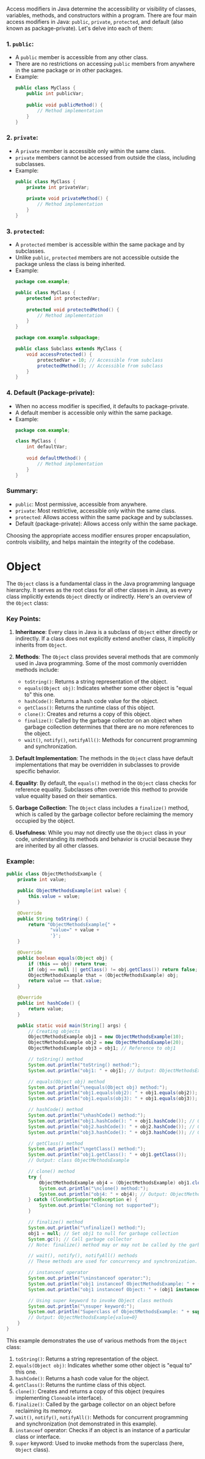 Access modifiers in Java determine the accessibility or visibility of classes, variables, methods, and constructors within a program. There are four main access modifiers in Java: `public`, `private`, `protected`, and default (also known as package-private). Let's delve into each of them:

### 1. `public`:
- A `public` member is accessible from any other class.
- There are no restrictions on accessing `public` members from anywhere in the same package or in other packages.
- Example:
  ```java
  public class MyClass {
      public int publicVar;
      
      public void publicMethod() {
          // Method implementation
      }
  }
  ```

### 2. `private`:
- A `private` member is accessible only within the same class.
- `private` members cannot be accessed from outside the class, including subclasses.
- Example:
  ```java
  public class MyClass {
      private int privateVar;
      
      private void privateMethod() {
          // Method implementation
      }
  }
  ```

### 3. `protected`:
- A `protected` member is accessible within the same package and by subclasses.
- Unlike `public`, `protected` members are not accessible outside the package unless the class is being inherited.
- Example:
  ```java
  package com.example;
  
  public class MyClass {
      protected int protectedVar;
      
      protected void protectedMethod() {
          // Method implementation
      }
  }
  
  package com.example.subpackage;
  
  public class Subclass extends MyClass {
      void accessProtected() {
          protectedVar = 10; // Accessible from subclass
          protectedMethod(); // Accessible from subclass
      }
  }
  ```

### 4. Default (Package-private):
- When no access modifier is specified, it defaults to package-private.
- A default member is accessible only within the same package.
- Example:
  ```java
  package com.example;
  
  class MyClass {
      int defaultVar;
      
      void defaultMethod() {
          // Method implementation
      }
  }
  ```




### Summary:

- `public`: Most permissive, accessible from anywhere.
- `private`: Most restrictive, accessible only within the same class.
- `protected`: Allows access within the same package and by subclasses.
- Default (package-private): Allows access only within the same package.

Choosing the appropriate access modifier ensures proper encapsulation, controls visibility, and helps maintain the integrity of the codebase.


# Object 

The `Object` class is a fundamental class in the Java programming language hierarchy. It serves as the root class for all other classes in Java, as every class implicitly extends `Object` directly or indirectly. Here's an overview of the `Object` class:

### Key Points:

1. **Inheritance**: Every class in Java is a subclass of `Object` either directly or indirectly. If a class does not explicitly extend another class, it implicitly inherits from `Object`.

2. **Methods**: The `Object` class provides several methods that are commonly used in Java programming. Some of the most commonly overridden methods include:

   - `toString()`: Returns a string representation of the object.
   - `equals(Object obj)`: Indicates whether some other object is "equal to" this one.
   - `hashCode()`: Returns a hash code value for the object.
   - `getClass()`: Returns the runtime class of this object.
   - `clone()`: Creates and returns a copy of this object.
   - `finalize()`: Called by the garbage collector on an object when garbage collection determines that there are no more references to the object.
   - `wait()`, `notify()`, `notifyAll()`: Methods for concurrent programming and synchronization.

3. **Default Implementation**: The methods in the `Object` class have default implementations that may be overridden in subclasses to provide specific behavior.

4. **Equality**: By default, the `equals()` method in the `Object` class checks for reference equality. Subclasses often override this method to provide value equality based on their semantics.

5. **Garbage Collection**: The `Object` class includes a `finalize()` method, which is called by the garbage collector before reclaiming the memory occupied by the object.

6. **Usefulness**: While you may not directly use the `Object` class in your code, understanding its methods and behavior is crucial because they are inherited by all other classes.

### Example:

```java
public class ObjectMethodsExample {
    private int value;

    public ObjectMethodsExample(int value) {
        this.value = value;
    }

    @Override
    public String toString() {
        return "ObjectMethodsExample{" +
                "value=" + value +
                '}';
    }

    @Override
    public boolean equals(Object obj) {
        if (this == obj) return true;
        if (obj == null || getClass() != obj.getClass()) return false;
        ObjectMethodsExample that = (ObjectMethodsExample) obj;
        return value == that.value;
    }

    @Override
    public int hashCode() {
        return value;
    }

    public static void main(String[] args) {
        // Creating objects
        ObjectMethodsExample obj1 = new ObjectMethodsExample(10);
        ObjectMethodsExample obj2 = new ObjectMethodsExample(20);
        ObjectMethodsExample obj3 = obj1; // Reference to obj1

        // toString() method
        System.out.println("toString() method:");
        System.out.println("obj1: " + obj1); // Output: ObjectMethodsExample{value=10}

        // equals(Object obj) method
        System.out.println("\nequals(Object obj) method:");
        System.out.println("obj1.equals(obj2): " + obj1.equals(obj2)); // Output: false
        System.out.println("obj1.equals(obj3): " + obj1.equals(obj3)); // Output: true

        // hashCode() method
        System.out.println("\nhashCode() method:");
        System.out.println("obj1.hashCode(): " + obj1.hashCode()); // Output: 10
        System.out.println("obj2.hashCode(): " + obj2.hashCode()); // Output: 20
        System.out.println("obj3.hashCode(): " + obj3.hashCode()); // Output: 10

        // getClass() method
        System.out.println("\ngetClass() method:");
        System.out.println("obj1.getClass(): " + obj1.getClass()); 
        // Output: class ObjectMethodsExample

        // clone() method
        try {
            ObjectMethodsExample obj4 = (ObjectMethodsExample) obj1.clone();
            System.out.println("\nclone() method:");
            System.out.println("obj4: " + obj4); // Output: ObjectMethodsExample{value=10}
        } catch (CloneNotSupportedException e) {
            System.out.println("Cloning not supported");
        }

        // finalize() method
        System.out.println("\nfinalize() method:");
        obj1 = null; // Set obj1 to null for garbage collection
        System.gc(); // Call garbage collector
        // Note: finalize() method may or may not be called by the garbage collector

        // wait(), notify(), notifyAll() methods
        // These methods are used for concurrency and synchronization. Example not provided here.

        // instanceof operator
        System.out.println("\ninstanceof operator:");
        System.out.println("obj1 instanceof ObjectMethodsExample: " + (obj1 instanceof ObjectMethodsExample)); // Output: false
        System.out.println("obj1 instanceof Object: " + (obj1 instanceof Object)); // Output: false (obj1 is null)

        // Using super keyword to invoke Object class methods
        System.out.println("\nsuper keyword:");
        System.out.println("Superclass of ObjectMethodsExample: " + super.toString()); 
        // Output: ObjectMethodsExample{value=0}
    }
}
```
This example demonstrates the use of various methods from the `Object` class:

1. `toString()`: Returns a string representation of the object.
2. `equals(Object obj)`: Indicates whether some other object is "equal to" this one.
3. `hashCode()`: Returns a hash code value for the object.
4. `getClass()`: Returns the runtime class of this object.
5. `clone()`: Creates and returns a copy of this object (requires implementing `Cloneable` interface).
6. `finalize()`: Called by the garbage collector on an object before reclaiming its memory.
7. `wait()`, `notify()`, `notifyAll()`: Methods for concurrent programming and synchronization (not demonstrated in this example).
8. `instanceof` operator: Checks if an object is an instance of a particular class or interface.
9. `super` keyword: Used to invoke methods from the superclass (here, `Object` class).